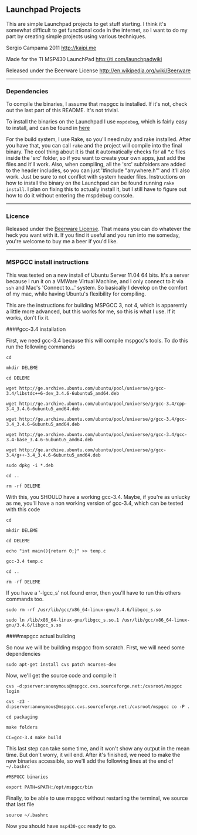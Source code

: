 ## Launchpad Projects

This are simple Launchpad projects to get stuff starting. I think it's somewhat difficult to get functional code in the internet, so I want to do my part by creating simple projects using various techniques.

Sergio Campama 2011 
http://kaipi.me

Made for the TI MSP430 LaunchPad 
http://ti.com/launchpadwiki

Released under the Beerware License 
http://en.wikipedia.org/wiki/Beerware

----

### Dependencies

To compile the binaries, I assume that mspgcc is installed. If it's not, check out the last part of this README. It's not trivial.

To install the binaries on the Launchpad I use `mspdebug`, which is fairly easy to install, and can be found in [here](http://mspdebug.sourceforge.net/)

For the build system, I use Rake, so you'll need ruby and rake installed. After you have that, you can call `rake` and the project will compile into the final binary. The cool thing about it is that it automatically checks for all *.c files inside the 'src' folder, so if you want to create your own apps, just add the files and it'll work. Also, when compiling, all the 'src' subfolders are added to the header includes, so you can just '#include "anywhere.h"' and it'll also work. Just be sure to not conflict with system header files. Instructions on how to install the binary on the Launchpad can be found running `rake install`. I plan on fixing this to actually install it, but I still have to figure out how to do it without entering the mspdebug console.

----

### Licence

Released under the [Beerware License](http://en.wikipedia.org/wiki/Beerware). That means you can
do whatever the heck you want with it. If you find it useful and you run into me someday, you're
welcome to buy me a beer if you'd like.

----

### MSPGCC install instructions

This was tested on a new install of Ubuntu Server 11.04 64 bits. It's a server because I run it on a VMWare Virtual Machine, and I only connect to it via `ssh` and Mac's 'Connect to...' system. So basically I develop on the comfort of my mac, while having Ubuntu's flexibility for compiling.

This are the instructions for building MSPGCC 3, not 4, which is apparently a little more advanced, but this works for me, so this is what I use. If it works, don't fix it.

####gcc-3.4 installation

First, we need gcc-3.4 because this will compile mspgcc's tools. To do this run the following commands

`cd`

`mkdir DELEME`

`cd DELEME`

`wget http://ge.archive.ubuntu.com/ubuntu/pool/universe/g/gcc-3.4/libstdc++6-dev_3.4.6-6ubuntu5_amd64.deb`

`wget http://ge.archive.ubuntu.com/ubuntu/pool/universe/g/gcc-3.4/cpp-3.4_3.4.6-6ubuntu5_amd64.deb`

`wget http://ge.archive.ubuntu.com/ubuntu/pool/universe/g/gcc-3.4/gcc-3.4_3.4.6-6ubuntu5_amd64.deb`

`wget http://ge.archive.ubuntu.com/ubuntu/pool/universe/g/gcc-3.4/gcc-3.4-base_3.4.6-6ubuntu5_amd64.deb`

`wget http://ge.archive.ubuntu.com/ubuntu/pool/universe/g/gcc-3.4/g++-3.4_3.4.6-6ubuntu5_amd64.deb`

`sudo dpkg -i *.deb`

`cd ..`

`rm -rf DELEME`

With this, you SHOULD have a working gcc-3.4. Maybe, if you're as unlucky as me, you'll have a non working version of gcc-3.4, which can be tested with this code

`cd`

`mkdir DELEME`

`cd DELEME`

`echo "int main(){return 0;}" >> temp.c`

`gcc-3.4 temp.c`

`cd ..`

`rm -rf DELEME`

If you have a '-lgcc_s' not found error, then you'll have to run this others commands too.

`sudo rm -rf /usr/lib/gcc/x86_64-linux-gnu/3.4.6/libgcc_s.so`

`sudo ln /lib/x86_64-linux-gnu/libgcc_s.so.1 /usr/lib/gcc/x86_64-linux-gnu/3.4.6/libgcc_s.so`

####mspgcc actual building

So now we will be building mspgcc from scratch. First, we will need some dependencies

`sudo apt-get install cvs patch ncurses-dev`

Now, we'll get the source code and compile it

`cvs -d:pserver:anonymous@mspgcc.cvs.sourceforge.net:/cvsroot/mspgcc login`

`cvs -z3 -d:pserver:anonymous@mspgcc.cvs.sourceforge.net:/cvsroot/mspgcc co -P .`

`cd packaging`

`make folders`

`CC=gcc-3.4 make build`

This last step can take some time, and it won't show any output in the mean time. But don't worry, it will end. After it's finished, we need to make the new binaries accessible, so we'll add the following lines at the end of `~/.bashrc`

`#MSPGCC binaries`

`export PATH=$PATH:/opt/mspgcc/bin`

Finally, to be able to use mspgcc without restarting the terminal, we source that last file

`source ~/.bashrc`

Now you should have `msp430-gcc` ready to go.